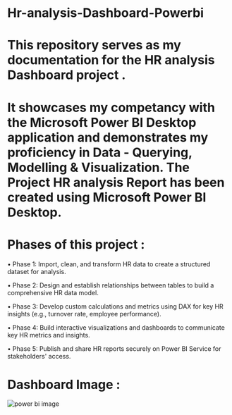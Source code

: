 # Hr-analysis-Dashboard-Powerbi

# This repository serves as my documentation for the HR analysis Dashboard project .

# It showcases my competancy with the Microsoft Power BI Desktop application and demonstrates my proficiency in Data - Querying, Modelling & Visualization. The Project HR analysis Report has been created using Microsoft Power BI Desktop. 

# Phases of this project :

•	Phase 1: Import, clean, and transform HR data to create a structured dataset for analysis.

•	Phase 2: Design and establish relationships between tables to build a comprehensive HR data model.

•	Phase 3: Develop custom calculations and metrics using DAX for key HR insights (e.g., turnover rate, employee performance).

•	Phase 4: Build interactive visualizations and dashboards to communicate key HR metrics and insights.

•	Phase 5: Publish and share HR reports securely on Power BI Service for stakeholders' access.

# Dashboard Image :

![power bi image](https://github.com/user-attachments/assets/b5c1c754-b1f0-4f78-be81-9595055cef8c)

